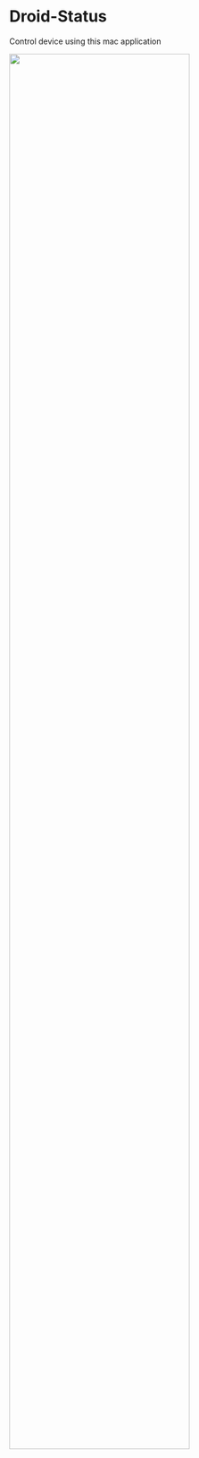 # Droid-Status

Control device using this mac application

<img align="center" src="https://github.com/ManolescuSebastian/Droid-Status/blob/master/macOS_app/images/Screenshot%202020-05-26%20at%2022.01.44.png" width="80%">
